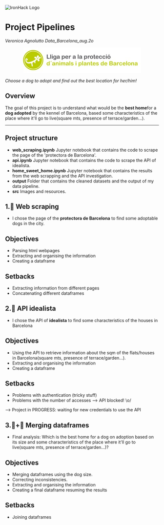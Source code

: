 ![IronHack Logo](https://s3-eu-west-1.amazonaws.com/ih-materials/uploads/upload_d5c5793015fec3be28a63c4fa3dd4d55.png)

# Project Pipelines

*Veronica Agnolutto*
*Data_Barcelona_aug.2o*



<p align="center">
  <img width="387" height="83" src="src/protectora.jpg">
</p>

   *Choose a dog to adopt and find out the best location for her/him!*


## Overview

The goal of this project is to understand what would be the **best home**for a **dog adopted** by the kennel of Barcelona, based some characteristics of the place where it'll go to live(square mts, presence of terrace/garden...).


---

## Project structure  


* **web_scraping.ipynb** Jupyter notebook that contains the code to scrape the page of the 'protectora de Barcelona'.
* **api.ipynb** Jupyter notebook that contains the code to scrape the API of idealista.
* **home_sweet_home.ipynb** Jupyter notebook that contains the results from the web scrapping and the API investigation.
* **output** Folder that contains the cleaned datasets and the output of my data pipeline.
* **src** Images and resources.


## 1.:dog: Web scraping

* I chose the page of the **protectora de Barcelona** to find some adoptable dogs in the city.

## Objectives
* Parsing html webpages
* Extracting and organising the information
* Creating a dataframe

## Setbacks
* Extracting information from different pages
* Concatenating different dataframes


## 2.:house_with_garden: API idealista

* I chose the API of **idealista** to find some characteristics of the houses in Barcelona

## Objectives
* Using the API to retrieve information about the sqm of the flats/houses in Barcelona(square mts, presence of terrace/garden...).
* Extracting and organising the information
* Creating a dataframe

## Setbacks
* Problems with authentication (tricky stuff)
* Problems with the number of accesses --> API blocked! \o/

--> Project in PROGRESS: waiting for new credentials to use the API

## 3.:dog:+:house_with_garden: Merging dataframes

* Final analysis: Which is the best home for a dog on adoption based on its size and some characteristics of the place where it'll go to live(square mts, presence of terrace/garden...)?

## Objectives
* Merging dataframes using the dog size.
* Correcting inconsistencies.
* Extracting and organising the information
* Creating a final dataframe resuming the results

## Setbacks
* Joining dataframes
